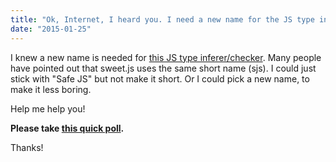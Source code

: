 ```yaml
---
title: "Ok, Internet, I heard you. I need a new name for the JS type inferer/checker."
date: "2015-01-25"
---
```


I knew a new name is needed for [this JS type inferer/checker](https://noamlewis.wordpress.com/2015/01/20/introducing-sjs-a-type-inferer-and-checker-for-javascript/). Many people have pointed out that sweet.js uses the same short name (sjs). I could just stick with "Safe JS" but not make it short. Or I could pick a new name, to make it less boring.

Help me help you!

**Please take [this quick poll](http://goo.gl/forms/bOEIZmFUUn).**

Thanks!
